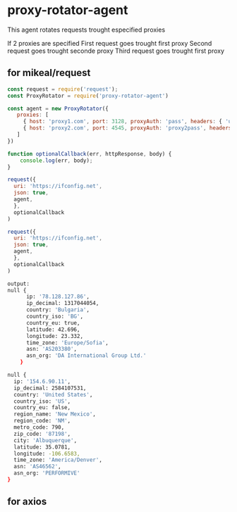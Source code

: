# proxy-rotator-agent

This agent rotates requests trought especified proxies

If 2 proxies are specified
First request goes trought first proxy
Second request goes trought seconde proxy
Third request goes trought first proxy

## for mikeal/request

```js
const request = require('request');
const ProxyRotator = require('proxy-rotator-agent')

const agent = new ProxyRotator({
   proxies: [
     { host: 'proxy1.com', port: 3128, proxyAuth: 'pass', headers: { 'user-agent': 'nautilus' }},
     { host: 'proxy2.com', port: 4545, proxyAuth: 'proxy2pass', headers: { 'user-agent': 'firefox' }}
   ]
})

function optionalCallback(err, httpResponse, body) {
    console.log(err, body);
}

request({
  uri: 'https://ifconfig.net',
  json: true,
  agent,
  }, 
  optionalCallback
)

request({
  uri: 'https://ifconfig.net',
  json: true,
  agent,
  }, 
  optionalCallback
)
```

```bash
output: 
null {
      ip: '78.128.127.86',
      ip_decimal: 1317044054,
      country: 'Bulgaria',
      country_iso: 'BG',
      country_eu: true,
      latitude: 42.696,
      longitude: 23.332,
      time_zone: 'Europe/Sofia',
      asn: 'AS203380',
      asn_org: 'DA International Group Ltd.'
    }

null {
  ip: '154.6.90.11',
  ip_decimal: 2584107531,
  country: 'United States',
  country_iso: 'US',
  country_eu: false,
  region_name: 'New Mexico',
  region_code: 'NM',
  metro_code: 790,
  zip_code: '87198',
  city: 'Albuquerque',
  latitude: 35.0781,
  longitude: -106.6583,
  time_zone: 'America/Denver',
  asn: 'AS46562',
  asn_org: 'PERFORMIVE'
}
```

## for axios

```js

```